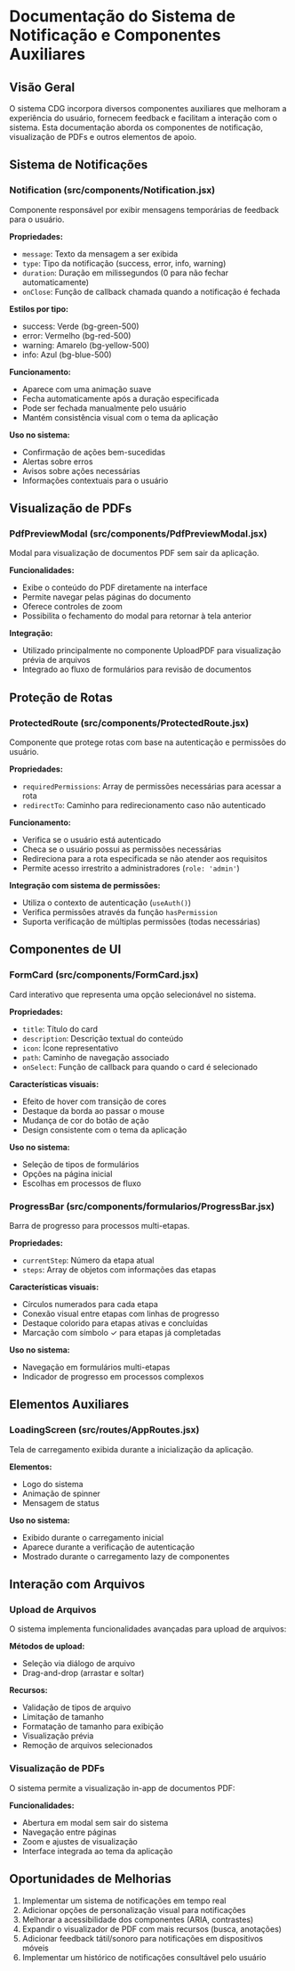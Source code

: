 # Documentação do Sistema de Notificação e Componentes Auxiliares

## Visão Geral

O sistema CDG incorpora diversos componentes auxiliares que melhoram a experiência do usuário, fornecem feedback e facilitam a interação com o sistema. Esta documentação aborda os componentes de notificação, visualização de PDFs e outros elementos de apoio.

## Sistema de Notificações

### Notification (src/components/Notification.jsx)

Componente responsável por exibir mensagens temporárias de feedback para o usuário.

**Propriedades:**
- `message`: Texto da mensagem a ser exibida
- `type`: Tipo da notificação (success, error, info, warning)
- `duration`: Duração em milissegundos (0 para não fechar automaticamente)
- `onClose`: Função de callback chamada quando a notificação é fechada

**Estilos por tipo:**
- success: Verde (bg-green-500)
- error: Vermelho (bg-red-500)
- warning: Amarelo (bg-yellow-500)
- info: Azul (bg-blue-500)

**Funcionamento:**
- Aparece com uma animação suave
- Fecha automaticamente após a duração especificada
- Pode ser fechada manualmente pelo usuário
- Mantém consistência visual com o tema da aplicação

**Uso no sistema:**
- Confirmação de ações bem-sucedidas
- Alertas sobre erros
- Avisos sobre ações necessárias
- Informações contextuais para o usuário

## Visualização de PDFs

### PdfPreviewModal (src/components/PdfPreviewModal.jsx)

Modal para visualização de documentos PDF sem sair da aplicação.

**Funcionalidades:**
- Exibe o conteúdo do PDF diretamente na interface
- Permite navegar pelas páginas do documento
- Oferece controles de zoom
- Possibilita o fechamento do modal para retornar à tela anterior

**Integração:**
- Utilizado principalmente no componente UploadPDF para visualização prévia de arquivos
- Integrado ao fluxo de formulários para revisão de documentos

## Proteção de Rotas

### ProtectedRoute (src/components/ProtectedRoute.jsx)

Componente que protege rotas com base na autenticação e permissões do usuário.

**Propriedades:**
- `requiredPermissions`: Array de permissões necessárias para acessar a rota
- `redirectTo`: Caminho para redirecionamento caso não autenticado

**Funcionamento:**
- Verifica se o usuário está autenticado
- Checa se o usuário possui as permissões necessárias
- Redireciona para a rota especificada se não atender aos requisitos
- Permite acesso irrestrito a administradores (`role: 'admin'`)

**Integração com sistema de permissões:**
- Utiliza o contexto de autenticação (`useAuth()`)
- Verifica permissões através da função `hasPermission`
- Suporta verificação de múltiplas permissões (todas necessárias)

## Componentes de UI

### FormCard (src/components/FormCard.jsx)

Card interativo que representa uma opção selecionável no sistema.

**Propriedades:**
- `title`: Título do card
- `description`: Descrição textual do conteúdo
- `icon`: Ícone representativo
- `path`: Caminho de navegação associado
- `onSelect`: Função de callback para quando o card é selecionado

**Características visuais:**
- Efeito de hover com transição de cores
- Destaque da borda ao passar o mouse
- Mudança de cor do botão de ação
- Design consistente com o tema da aplicação

**Uso no sistema:**
- Seleção de tipos de formulários
- Opções na página inicial
- Escolhas em processos de fluxo

### ProgressBar (src/components/formularios/ProgressBar.jsx)

Barra de progresso para processos multi-etapas.

**Propriedades:**
- `currentStep`: Número da etapa atual
- `steps`: Array de objetos com informações das etapas

**Características visuais:**
- Círculos numerados para cada etapa
- Conexão visual entre etapas com linhas de progresso
- Destaque colorido para etapas ativas e concluídas
- Marcação com símbolo ✓ para etapas já completadas

**Uso no sistema:**
- Navegação em formulários multi-etapas
- Indicador de progresso em processos complexos

## Elementos Auxiliares

### LoadingScreen (src/routes/AppRoutes.jsx)

Tela de carregamento exibida durante a inicialização da aplicação.

**Elementos:**
- Logo do sistema
- Animação de spinner
- Mensagem de status

**Uso no sistema:**
- Exibido durante o carregamento inicial
- Aparece durante a verificação de autenticação
- Mostrado durante o carregamento lazy de componentes

## Interação com Arquivos

### Upload de Arquivos

O sistema implementa funcionalidades avançadas para upload de arquivos:

**Métodos de upload:**
- Seleção via diálogo de arquivo
- Drag-and-drop (arrastar e soltar)

**Recursos:**
- Validação de tipos de arquivo
- Limitação de tamanho
- Formatação de tamanho para exibição
- Visualização prévia
- Remoção de arquivos selecionados

### Visualização de PDFs

O sistema permite a visualização in-app de documentos PDF:

**Funcionalidades:**
- Abertura em modal sem sair do sistema
- Navegação entre páginas
- Zoom e ajustes de visualização
- Interface integrada ao tema da aplicação

## Oportunidades de Melhorias

1. Implementar um sistema de notificações em tempo real
2. Adicionar opções de personalização visual para notificações
3. Melhorar a acessibilidade dos componentes (ARIA, contrastes)
4. Expandir o visualizador de PDF com mais recursos (busca, anotações)
5. Adicionar feedback tátil/sonoro para notificações em dispositivos móveis
6. Implementar um histórico de notificações consultável pelo usuário
